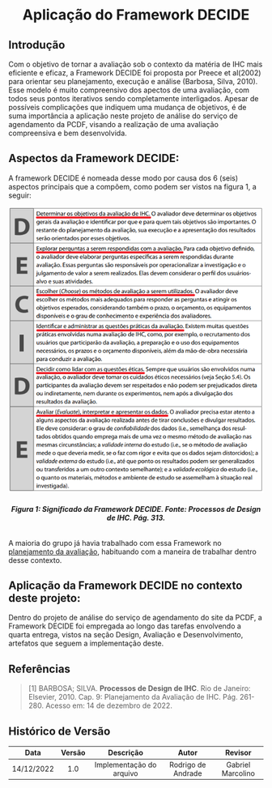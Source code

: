 <h1 align="center">Aplicação do Framework DECIDE</h1>
 
## Introdução
Com o objetivo de tornar a avaliação sob o contexto da matéria de IHC mais eficiente e eficaz, a Framework DECIDE foi proposta por Preece et al(2002) para orientar seu planejamento, execução e análise (Barbosa, Silva, 2010). Esse modelo é muito compreensivo dos apectos de uma avaliação, com todos seus pontos iterativos sendo completamente interligados. Apesar de possíveis complicações que indiquem uma mudança de objetivos, é de suma importância a aplicação neste projeto de análise do serviço de agendamento da PCDF, visando a realização de uma avaliação compreensiva e bem desenvolvida.

## Aspectos da Framework DECIDE:
A framework DECIDE é nomeada desse modo por causa dos 6 (seis) aspectos principais que a compõem, como podem ser vistos na figura 1, a seguir:

!["Elementos da Framework DECIDE"](./images_planejamento/decide_1.png)
<figcaption align='center'>
   <h6><b>Figura 1: Significado da Framework DECIDE. Fonte: Processos de Design de IHC. Pág. 313.</b></h6>
</figcaption>
</center>

A maioria do grupo já havia trabalhado com essa Framework no [planejamento da avaliação](docs/../2022.2-Grupo6/docs/escolha_do_site.md), habituando com a maneira de trabalhar dentro desse contexto.

## Aplicação da Framework DECIDE no contexto deste projeto:
Dentro do projeto de análise do serviço de agendamento do site da PCDF, a Framework DECIDE foi empregada ao longo das tarefas envolvendo a quarta entrega, vistos na seção Design, Avaliação e Desenvolvimento, artefatos que seguem a implementação deste. 

## Referências

> [1] BARBOSA; SILVA. **Processos de Design de IHC**. Rio de Janeiro: Elsevier, 2010. Cap. 9: Planejamento da Avaliação de IHC. Pág. 261-280. Acesso em: 14 de dezembro de 2022.

## Histórico de Versão

|  Data  | Versão | Descrição | Autor | Revisor |
| :----: | :----: | :-------: | :---: | :--------:|
| 14/12/2022 | 1.0 | Implementação do arquivo| Rodrigo de Andrade  | Gabriel Marcolino |

